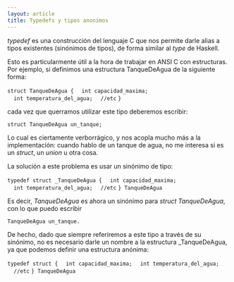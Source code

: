 ```yaml
---
layout: article
title: Typedefs y tipos anonimos
---
```

*typedef* es una construcción del lenguaje C que nos permite darle alias a tipos existentes (sinónimos de tipos), de forma similar al *type* de Haskell.

Esto es particularmente útil a la hora de trabajar en ANSI C con estructuras. Por ejemplo, si definimos una estructura TanqueDeAgua de la siguiente forma:

`struct TanqueDeAgua {`
`  int capacidad_maxima;`
`  int temperatura_del_agua;`
`  //etc`
`} `

cada vez que querramos utilizar este tipo deberemos escribir:

`struct TanqueDeAgua un_tanque;`

Lo cual es ciertamente verborrágico, y nos acopla mucho más a la implementación: cuando hablo de un tanque de agua, no me interesa si es un *struct*, un *union* u otra cosa.

La solución a este problema es usar un sinónimo de tipo:

`typedef struct _TanqueDeAgua {`
`  int capacidad_maxima;`
`  int temperatura_del_agua;`
`  //etc`
`} TanqueDeAgua`

Es decir, *TanqueDeAgua* es ahora un sinónimo para *struct TanqueDeAgua*, con lo que puedo escribir

`TanqueDeAgua un_tanque.`

De hecho, dado que siempre referiremos a este tipo a través de su sinónimo, no es necesario darle un nombre a la estructura \_TanqueDeAgua, ya que podemos definir una estructura anónima:

`typedef struct {`
`  int capacidad_maxima;`
`  int temperatura_del_agua;`
`  //etc`
`} TanqueDeAgua`
